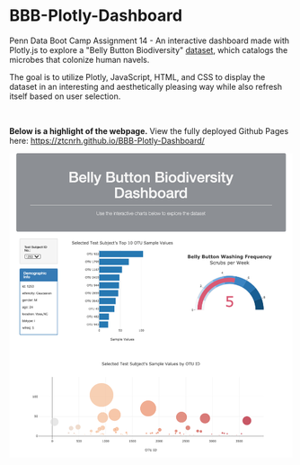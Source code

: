 # BBB-Plotly-Dashboard

Penn Data Boot Camp Assignment 14 - An interactive dashboard made with Plotly.js to explore a "Belly Button Biodiversity" [dataset](http://robdunnlab.com/projects/belly-button-biodiversity/results-and-data/), which catalogs the microbes that colonize human navels.

The goal is to utilize Plotly, JavaScript, HTML, and CSS to display the dataset in an interesting and aesthetically pleasing way while also refresh itself based on user selection.

<br>

<strong>Below is a highlight of the webpage.</strong> View the fully deployed Github Pages here: https://ztcnrh.github.io/BBB-Plotly-Dashboard/

![Plotly Dashboard Preview](highlights/deployment_highlight.png)
